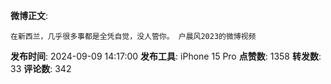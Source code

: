**微博正文**: 
```
在新西兰，几乎很多事都是全凭自觉，没人管你。 户晨风2023的微博视频
```
**发布时间**: 2024-09-09 14:17:00
**发布工具**: iPhone 15 Pro
**点赞数**: 1358
**转发数**: 33
**评论数**: 342
